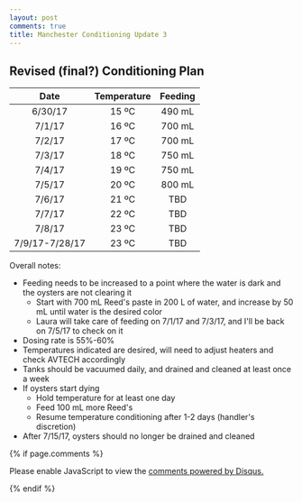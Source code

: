 ```yaml
---
layout: post
comments: true
title: Manchester Conditioning Update 3
---
```


## Revised (final?) Conditioning Plan

|    **Date**    |   **Temperature**  | **Feeding** |
|:--------------:|:------------------:|:-----------:|
|     6/30/17    |        15 ºC       |    490 mL   |
|     7/1/17     |        16 ºC       |    700 mL   |
|     7/2/17     |        17 ºC       |    700 mL   |
|     7/3/17     |        18 ºC       |    750 mL   |
|     7/4/17     |        19 ºC       |    750 mL   |
|     7/5/17     |        20 ºC       |    800 mL   |
|     7/6/17     |        21 ºC       |     TBD     |
|     7/7/17     |        22 ºC       |     TBD     |
|     7/8/17     |        23 ºC       |     TBD     |
| 7/9/17-7/28/17 |        23 ºC       |     TBD     |

Overall notes:

- Feeding needs to be increased to a point where the water is dark and the oysters are not clearing it
  - Start with 700 mL Reed's paste in 200 L of water, and increase by 50 mL until water is the desired color
  - Laura will take care of feeding on 7/1/17 and 7/3/17, and I'll be back on 7/5/17 to check on it
- Dosing rate is 55%-60%
- Temperatures indicated are desired, will need to adjust heaters and check AVTECH accordingly
- Tanks should be vacuumed daily, and drained and cleaned at least once a week
- If oysters start dying
  - Hold temperature for at least one day
  - Feed 100 mL more Reed's
  - Resume temperature conditioning after 1-2 days (handler's discretion)
- After 7/15/17, oysters should no longer be drained and cleaned

{% if page.comments %}

<div id="disqus_thread"></div>
<script>

/**
*  RECOMMENDED CONFIGURATION VARIABLES: EDIT AND UNCOMMENT THE SECTION BELOW TO INSERT DYNAMIC VALUES FROM YOUR PLATFORM OR CMS.
*  LEARN WHY DEFINING THESE VARIABLES IS IMPORTANT: https://disqus.com/admin/universalcode/#configuration-variables*/
/*
var disqus_config = function () {
this.page.url = PAGE_URL;  // Replace PAGE_URL with your page's canonical URL variable
this.page.identifier = PAGE_IDENTIFIER; // Replace PAGE_IDENTIFIER with your page's unique identifier variable
};
*/
(function() { // DON'T EDIT BELOW THIS LINE
var d = document, s = d.createElement('script');
s.src = 'https://the-responsible-grad-student.disqus.com/embed.js';
s.setAttribute('data-timestamp', +new Date());
(d.head || d.body).appendChild(s);
})();
</script>
<noscript>Please enable JavaScript to view the <a href="https://disqus.com/?ref_noscript">comments powered by Disqus.</a></noscript>

{% endif %}

<script id="dsq-count-scr" src="//the-responsible-grad-student.disqus.com/count.js" async></script>
